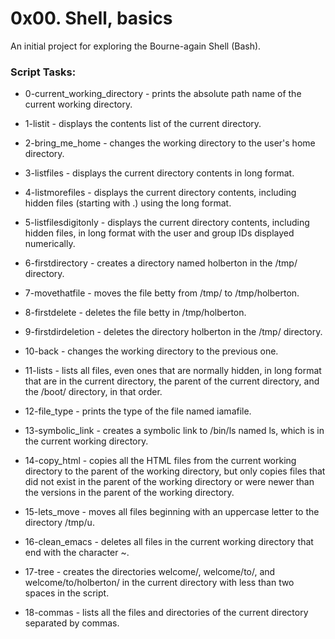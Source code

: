 # 0x00. Shell, basics

An initial project for exploring the Bourne-again Shell (Bash).

### Script Tasks:

* 0-current_working_directory - prints the absolute path name of the current working directory.

* 1-listit - displays the contents list of the current directory.

* 2-bring_me_home - changes the working directory to the user's home directory.

* 3-listfiles - displays the current directory contents in long format.

* 4-listmorefiles - displays the current directory contents, including hidden files (starting with .) using the long format.

* 5-listfilesdigitonly - displays the current directory contents, including hidden files, in long format with the user and group IDs displayed numerically.

* 6-firstdirectory - creates a directory named holberton in the /tmp/ directory.

* 7-movethatfile - moves the file betty from /tmp/ to /tmp/holberton.

* 8-firstdelete - deletes the file betty in /tmp/holberton.

* 9-firstdirdeletion - deletes the directory holberton in the /tmp/ directory.

* 10-back - changes the working directory to the previous one.

* 11-lists - lists all files, even ones that are normally hidden, in long format that are in the current directory, the parent of the current directory, and the /boot/ directory, in that order.

* 12-file_type - prints the type of the file named iamafile.

* 13-symbolic_link - creates a symbolic link to /bin/ls named ls, which is in the current working directory.

* 14-copy_html - copies all the HTML files from the current working directory to the parent of the working directory, but only copies files that did not exist in the parent of the working directory or were newer than the versions in the parent of the working directory.

* 15-lets_move - moves all files beginning with an uppercase letter to the directory /tmp/u.

* 16-clean_emacs - deletes all files in the current working directory that end with the character ~.

* 17-tree - creates the directories welcome/, welcome/to/, and welcome/to/holberton/ in the current directory with less than two spaces in the script.

* 18-commas - lists all the files and directories of the current directory separated by commas.
